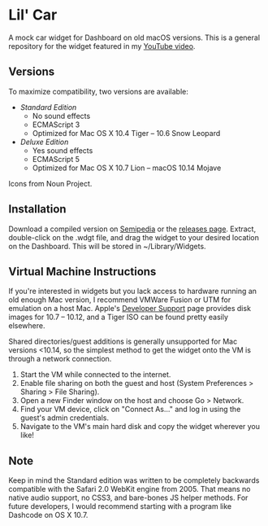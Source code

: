 # Lil' Car
A mock car widget for Dashboard on old macOS versions.
This is a general repository for the widget featured in my [YouTube video](#).

## Versions
To maximize compatibility, two versions are available:
- *Standard Edition*
	- No sound effects
	- ECMAScript 3
	- Optimized for Mac OS X 10.4 Tiger – 10.6 Snow Leopard
- *Deluxe Edition*
	- Yes sound effects
	- ECMAScript 5
	- Optimized for Mac OS X 10.7 Lion – macOS 10.14 Mojave

Icons from Noun Project.

## Installation
Download a compiled version on [Semipedia](https://semiopteryx.github.io/semipedia/chapters/semiware) or the [releases page](#). Extract, double-click on the .wdgt file, and drag the widget to your desired location on the Dashboard. This will be stored in ~/Library/Widgets.

## Virtual Machine Instructions
If you're interested in widgets but you lack access to hardware running an old enough Mac version, I recommend VMWare Fusion or UTM for emulation on a host Mac. Apple's [Developer Support](https://support.apple.com/en-us/102662) page provides disk images for 10.7 – 10.12, and a Tiger ISO can be found pretty easily elsewhere.

Shared directories/guest additions is generally unsupported for Mac versions <10.14, so the simplest method to get the widget onto the VM is through a network connection.

1. Start the VM while connected to the internet.
2. Enable file sharing on both the guest and host (System Preferences > Sharing > File Sharing).
3. Open a new Finder window on the host and choose Go > Network.
4. Find your VM device, click on "Connect As..." and log in using the guest's admin credentials.
5. Navigate to the VM's main hard disk and copy the widget wherever you like!

## Note
Keep in mind the Standard edition was written to be completely backwards compatible with the Safari 2.0 WebKit engine from 2005. That means no native audio support, no CSS3, and bare-bones JS helper methods. For future developers, I would recommend starting with a program like Dashcode on OS X 10.7.
